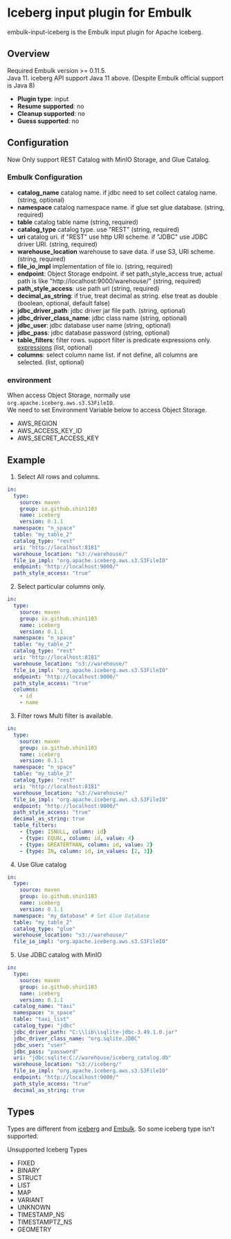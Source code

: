 # Iceberg input plugin for Embulk

embulk-input-iceberg is the Embulk input plugin for Apache Iceberg.

## Overview
Required Embulk version >= 0.11.5.  
Java 11. iceberg API support Java 11 above. (Despite Embulk official support is Java 8)

* **Plugin type**: input
* **Resume supported**: no
* **Cleanup supported**: no
* **Guess supported**: no

## Configuration
Now Only support REST Catalog with MinIO Storage, and Glue Catalog.

### Embulk Configuration
- **catalog_name** catalog name. if jdbc need to set collect catalog name. (string, optional)
- **namespace** catalog namespace name. if glue set glue database. (string, required)
- **table** catalog table name (string, required)
- **catalog_type** catalog type. use "REST" (string, required)
- **uri** catalog uri. if "REST" use http URI scheme. if "JDBC" use JDBC driver URI.  (string, required)
- **warehouse_location** warehouse to save data. if use S3, URI scheme.  (string, required)
- **file_io_impl** implementation of file io.  (string, required)
- **endpoint**: Object Storage endpoint. if set path_style_access true, actual path is  like "http://localhost:9000/warehouse/" (string, required)
- **path_style_access**: use path url (string, required)
- **decimal_as_string**: if true, treat decimal as string. else treat as double (boolean, optional, default false)
- **jdbc_driver_path**: jdbc driver jar file path. (string, optional)
- **jdbc_driver_class_name**: jdbc class name (string, optional)
- **jdbc_user**: jdbc database user name (string, optional)
- **jdbc_pass**: jdbc database password (string, optional)
- **table_filters**: filter rows. support filter is predicate expressions only. [expressions](https://iceberg.apache.org/docs/1.8.1/api/#expressions) (list, optional)
- **columns**: select column name list. if not define, all columns are selected.  (list, optional)

### environment
When access Object Storage, normally use `org.apache.iceberg.aws.s3.S3FileIO`.  
We need to set Environment Variable below to access Object Storage.
- AWS_REGION
- AWS_ACCESS_KEY_ID
- AWS_SECRET_ACCESS_KEY

## Example
1. Select All rows and columns.
```yaml
in:
  type:
    source: maven
    group: io.github.shin1103
    name: iceberg
    version: 0.1.1
  namespace: "n_space"
  table: "my_table_2"
  catalog_type: "rest"
  uri: "http://localhost:8181"
  warehouse_location: "s3://warehouse/"
  file_io_impl: "org.apache.iceberg.aws.s3.S3FileIO"
  endpoint: "http://localhost:9000/"
  path_style_access: "true"
```

2.  Select particular columns only.
```yaml
in:
  type:
    source: maven
    group: io.github.shin1103
    name: iceberg
    version: 0.1.1
  namespace: "n_space"
  table: "my_table_2"
  catalog_type: "rest"
  uri: "http://localhost:8181"
  warehouse_location: "s3://warehouse/"
  file_io_impl: "org.apache.iceberg.aws.s3.S3FileIO"
  endpoint: "http://localhost:9000/"
  path_style_access: "true"
  columns:
    - id
    - name
```

3. Filter rows
Multi filter is available.
```yaml
in:
  type:
    source: maven
    group: io.github.shin1103
    name: iceberg
    version: 0.1.1
  namespace: "n_space"
  table: "my_table_2"
  catalog_type: "rest"
  uri: "http://localhost:8181"
  warehouse_location: "s3://warehouse/"
  file_io_impl: "org.apache.iceberg.aws.s3.S3FileIO"
  endpoint: "http://localhost:9000/"
  path_style_access: "true"
  decimal_as_string: true
  table_filters:
    - {type: ISNULL, column: id}
    - {type: EQUAL, column: id, value: 4}
    - {type: GREATERTHAN, column: id, value: 2}
    - {type: IN, column: id, in_values: [2, 3]}
```

4. Use Glue catalog
```yaml
in:
  type:
    source: maven
    group: io.github.shin1103
    name: iceberg
    version: 0.1.1
  namespace: "my_database" # Set Glue Database
  table: "my_table_2"
  catalog_type: "glue"
  warehouse_location: "s3://warehouse/"
  file_io_impl: "org.apache.iceberg.aws.s3.S3FileIO"
```

5. Use JDBC catalog with MinIO
```yaml
in:
  type:
    source: maven
    group: io.github.shin1103
    name: iceberg
    version: 0.1.1
  catalog_name: "taxi"
  namespace: "n_space"
  table: "taxi_list"
  catalog_type: "jdbc"
  jdbc_driver_path: "C:\\lib\\sqlite-jdbc-3.49.1.0.jar"
  jdbc_driver_class_name: "org.sqlite.JDBC"
  jdbc_user: "user"
  jdbc_pass: "password"
  uri: "jdbc:sqlite:C://warehouse/iceberg_catalog.db"
  warehouse_location: "s3://iceberg/"
  file_io_impl: "org.apache.iceberg.aws.s3.S3FileIO"
  endpoint: "http://localhost:9000/"
  path_style_access: "true"
  decimal_as_string: true
```

## Types
Types are different from [iceberg](https://iceberg.apache.org/spec/#primitive-types) and [Embulk](https://www.embulk.org/docs/built-in.html).
So some iceberg type isn't supported.

Unsupported Iceberg Types
- FIXED
- BINARY
- STRUCT
- LIST
- MAP
- VARIANT
- UNKNOWN
- TIMESTAMP_NS
- TIMESTAMPTZ_NS
- GEOMETRY
